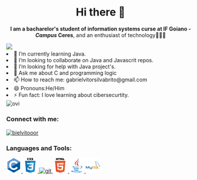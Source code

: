 <h1 align='center'>Hi there 👋</h1>
                                             <p align='center'><b>I am a bacharelor's student of information systems curse at IF Goiano - <i>Campus</i> Ceres</b>, and an  enthusiast  of technology👨🏽‍💻<align='center'/p>
  <div><img src="https://media3.giphy.com/media/VbnUQpnihPSIgIXuZv/200w.gif?cid=82a1493bqsewij4tt943v7qaftrppz5kt2dobuekwcq69amt&rid=200w.gif&ct=g"</div>
<div><li>🌱 I’m currently learning  Java.</li>
<li>👯 I’m looking to collaborate on Java and Javascrit repos.</li>
<li>🤔 I’m looking for help with Java project's.</li>
<li>💬 Ask me about C and programming logic</li>
<li>📫 How to reach me: gabrielvitorsilvabrito@gmail.com</li>
<li>😄 Pronouns:He/Him</li>
<li>⚡ Fun fact: I love learning about cibersecurtity.</li>
  
<img src="https://github-readme-stats.vercel.app/api/top-langs?username=bielvitooor&show_icons=true&locale=en&layout=compact&theme=chartreuse-dark" alt="ovi" />

<h3 align="left">Connect with me:</h3>
<p align="left">
<a href="https://instagram.com/bielvitooor" target="blank"><img align="center" src="https://raw.githubusercontent.com/rahuldkjain/github-profile-readme-generator/master/src/images/icons/Social/instagram.svg" alt="bielvitooor" height="30" width="40" /></a>
</p>

<h3 align="left">Languages and Tools:</h3>
<p align="left"> <a href="https://www.cprogramming.com/" target="_blank" rel="noreferrer"> <img src="https://raw.githubusercontent.com/devicons/devicon/master/icons/c/c-original.svg" alt="c" width="40" height="40"/> </a> <a href="https://www.w3schools.com/css/" target="_blank" rel="noreferrer"> <img src="https://raw.githubusercontent.com/devicons/devicon/master/icons/css3/css3-original-wordmark.svg" alt="css3" width="40" height="40"/> </a> <a href="https://git-scm.com/" target="_blank" rel="noreferrer"> <img src="https://www.vectorlogo.zone/logos/git-scm/git-scm-icon.svg" alt="git" width="40" height="40"/> </a> <a href="https://www.w3.org/html/" target="_blank" rel="noreferrer"> <img src="https://raw.githubusercontent.com/devicons/devicon/master/icons/html5/html5-original-wordmark.svg" alt="html5" width="40" height="40"/> </a> <a href="https://www.java.com" target="_blank" rel="noreferrer"> <img src="https://raw.githubusercontent.com/devicons/devicon/master/icons/java/java-original.svg" alt="java" width="40" height="40"/> </a> <a href="https://www.mysql.com/" target="_blank" rel="noreferrer"> <img src="https://raw.githubusercontent.com/devicons/devicon/master/icons/mysql/mysql-original-wordmark.svg" alt="mysql" width="40" height="40"/> </a> </p>
